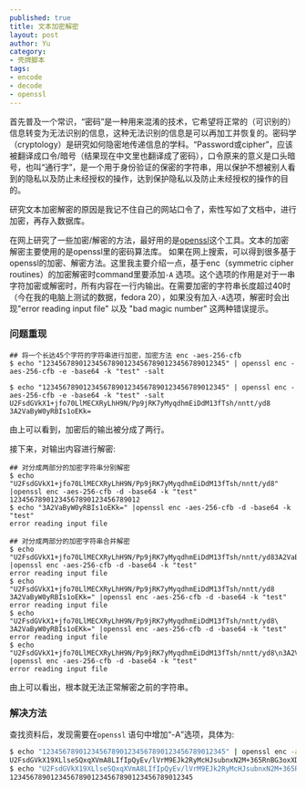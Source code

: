 ```yaml
---
published: true
title: 文本加密解密
layout: post
author: Yu 
category: 
- 壳牌脚本
tags:
- encode
- decode
- openssl
---
```


首先普及一个常识，<q>密码</q>是一种用来混淆的技术，它希望将正常的（可识别的）信息转变为无法识别的信息，这种无法识别的信息是可以再加工并恢复的。密码学（cryptology）是研究如何隐密地传递信息的学科。<q>Password或cipher</q>，应该被翻译成口令/暗号（结果现在中文里也翻译成了密码），口令原来的意义是口头暗号，也叫“通行字”，是一个用于身份验证的保密的字符串，用以保护不想被别人看到的隐私以及防止未经授权的操作，达到保护隐私以及防止未经授权的操作的目的。

研究文本加密解密的原因是我记不住自己的网站口令了，索性写如了文档中，进行加密，再存入数据库。

在网上研究了一些加密/解密的方法，最好用的是[openssl](https://www.openssl.org/)这个工具。文本的加密解密主要使用的是openssl里的密码算法库。
如果在网上搜索，可以得到很多基于openssl的加密、解密方法。这里我主要介绍一点，基于enc（symmetric cipher routines）的加密解密时command里要添加<code>-A</code> 选项。这个选项的作用是对于一串字符加密或解密时，所有内容在一行内输出。在需要加密的字符串长度超过40时（今在我的电脑上测试的数据，fedora 20），如果没有加入<code>-A</code>选项，解密时会出现"error reading input file" 以及 "bad magic number" 这两种错误提示。

### 问题重现

```
## 将一个长达45个字符的字符串进行加密，加密方法 enc -aes-256-cfb
$ echo "123456789012345678901234567890123456789012345" | openssl enc -aes-256-cfb -e -base64 -k "test" -salt 
```

```
$ echo "123456789012345678901234567890123456789012345" | openssl enc -aes-256-cfb -e -base64 -k "test" -salt
U2FsdGVkX1+jfo70LlMECXRyLhH9N/Pp9jRK7yMyqdhmEiDdM13fTsh/nntt/yd8
3A2VaByW0yRBIs1oEKk=
```

由上可以看到，加密后的输出被分成了两行。

接下来，对输出内容进行解密:

```
## 对分成两部分的加密字符串分别解密
$ echo "U2FsdGVkX1+jfo70LlMECXRyLhH9N/Pp9jRK7yMyqdhmEiDdM13fTsh/nntt/yd8" |openssl enc -aes-256-cfb -d -base64 -k "test"
12345678901234567890123456789012
$ echo "3A2VaByW0yRBIs1oEKk=" |openssl enc -aes-256-cfb -d -base64 -k "test"
error reading input file

## 对分成两部分的加密字符串合并解密
$ echo "U2FsdGVkX1+jfo70LlMECXRyLhH9N/Pp9jRK7yMyqdhmEiDdM13fTsh/nntt/yd83A2VaByW0yRBIs1oEKk=" |openssl enc -aes-256-cfb -d -base64 -k "test"
error reading input file
$ echo "U2FsdGVkX1+jfo70LlMECXRyLhH9N/Pp9jRK7yMyqdhmEiDdM13fTsh/nntt/yd8 3A2VaByW0yRBIs1oEKk=" |openssl enc -aes-256-cfb -d -base64 -k "test"
error reading input file
$ echo "U2FsdGVkX1+jfo70LlMECXRyLhH9N/Pp9jRK7yMyqdhmEiDdM13fTsh/nntt/yd8\ 3A2VaByW0yRBIs1oEKk=" |openssl enc -aes-256-cfb -d -base64 -k "test"
error reading input file
$ echo "U2FsdGVkX1+jfo70LlMECXRyLhH9N/Pp9jRK7yMyqdhmEiDdM13fTsh/nntt/yd8\n3A2VaByW0yRBIs1oEKk=" |openssl enc -aes-256-cfb -d -base64 -k "test"
error reading input file
```

由上可以看出，根本就无法正常解密之前的字符串。

### 解决方法

查找资料后，发现需要在<code>openssl</code> 语句中增加<q>-A</q>选项，具体为:

```bash
$ echo "123456789012345678901234567890123456789012345" | openssl enc -aes-256-cfb -e -base64 -k "test" -salt -A
U2FsdGVkX19XLlseSQxqXVmA8LIfIpQyEv/lVrM9EJk2RyMcHJsubnxN2M+365RnBG3oxXDYPOBNqIU+q0E=
$ echo "U2FsdGVkX19XLlseSQxqXVmA8LIfIpQyEv/lVrM9EJk2RyMcHJsubnxN2M+365RnBG3oxXDYPOBNqIU+q0E=" |openssl enc -aes-256-cfb -d -base64 -k "test" -A
123456789012345678901234567890123456789012345
```
